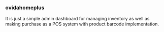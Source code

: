 ### ovidahomeplus ###

It is just a simple admin dashboard for managing
inventory as well as making purchase as a POS system
with product barcode implementation. 
